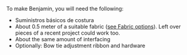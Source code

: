 To make Benjamin, you will need the following:

  - Suministros básicos de costura
  - About 0.5 meter of a suitable fabric ([see Fabric options](/docs/patterns/benjamin/fabric/)). Left over pieces of a recent project could work too.
  - About the same amount of interfacing
  - Optionally: Bow tie adjustment ribbon and hardware

